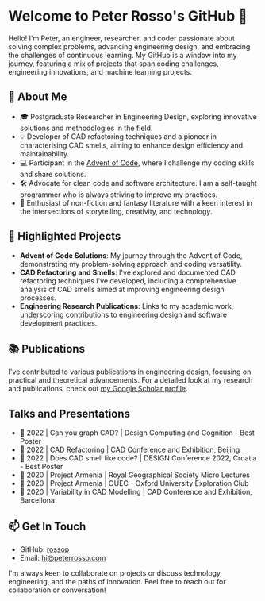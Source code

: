 # Welcome to Peter Rosso's GitHub 👋

Hello! I'm Peter, an engineer, researcher, and coder passionate about solving complex problems, advancing engineering design, and embracing the challenges of continuous learning. My GitHub is a window into my journey, featuring a mix of projects that span coding challenges, engineering innovations, and machine learning projects.

## 🚀 About Me

- 🎓 Postgraduate Researcher in Engineering Design, exploring innovative solutions and methodologies in the field.
- 💡 Developer of CAD refactoring techniques and a pioneer in characterising CAD smells, aiming to enhance design efficiency and maintainability.
- 💻 Participant in the [Advent of Code](https://adventofcode.com/), where I challenge my coding skills and share solutions.
- 🛠️ Advocate for clean code and software architecture. I am a self-taught programmer who is always striving to improve my practices.
- 📖 Enthusiast of non-fiction and fantasy literature with a keen interest in the intersections of storytelling, creativity, and technology.

## 🌟 Highlighted Projects

- **Advent of Code Solutions**: My journey through the Advent of Code, demonstrating my problem-solving approach and coding versatility.
- **CAD Refactoring and Smells**: I've explored and documented CAD refactoring techniques I've developed, including a comprehensive analysis of CAD smells aimed at improving engineering design processes.
- **Engineering Research Publications**: Links to my academic work, underscoring contributions to engineering design and software development practices.

## 📚 Publications

I've contributed to various publications in engineering design, focusing on practical and theoretical advancements. For a detailed look at my research and publications, check out [my Google Scholar profile](https://scholar.google.co.uk/citations?user=eM_RGJcAAAAJ).

## Talks and Presentations
-  🎤 2022 | Can you graph CAD?           | Design Computing and Cognition - Best Poster
-  🎤 2022 | CAD Refactoring              | CAD Conference and Exhibition, Beijing
-  🎤 2022 | Does CAD smell like code?    | DESIGN Conference 2022, Croatia - Best Poster
-  🎤 2020 | Project Armenia              | Royal Geographical Society Micro Lectures
-  🎤 2020 | Project Armenia              | OUEC - Oxford University Exploration Club
-  🎤 2020 | Variability in CAD Modelling | CAD Conference and Exhibition, Barcellona

## 📫 Get In Touch

- GitHub: [rossop](https://www.github.com/rossop)
- Email: [hi@peterrosso.com](mailto:hi@peterrosso.com)

I'm always keen to collaborate on projects or discuss technology, engineering, and the paths of innovation. Feel free to reach out for collaboration or conversation!


